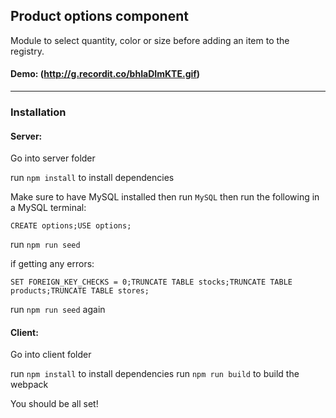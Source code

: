 
## Product options component

 Module to select quantity, color or size before adding an item to the registry.

#### Demo: (http://g.recordit.co/bhIaDImKTE.gif)

------

### Installation

#### Server:

Go into server folder

run  `npm install` to install dependencies

Make sure to have MySQL installed then run `MySQL` then run the following in a MySQL terminal:

`CREATE options;USE options;`

run `npm run seed`

if getting any errors: 

`SET FOREIGN_KEY_CHECKS = 0;TRUNCATE TABLE stocks;TRUNCATE TABLE products;TRUNCATE TABLE stores;`

run `npm run seed` again


#### Client:

Go into client folder

run  `npm install` to install dependencies
run `npm run build` to build the webpack

You should be all set!
